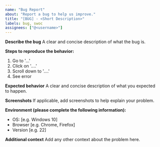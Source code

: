 ```yaml
---
name: "Bug Report"
about: "Report a bug to help us improve."
title: "[BUG] - <Short Description>"
labels: bug, swoc
assignees: ["@<username>"]
---
```


**Describe the bug**
A clear and concise description of what the bug is.

**Steps to reproduce the behavior:**
1. Go to '...'
2. Click on '....'
3. Scroll down to '....'
4. See error

**Expected behavior**
A clear and concise description of what you expected to happen.

**Screenshots**
If applicable, add screenshots to help explain your problem.

**Environment (please complete the following information):**
- OS: [e.g. Windows 10]
- Browser [e.g. Chrome, Firefox]
- Version [e.g. 22]

**Additional context**
Add any other context about the problem here.
